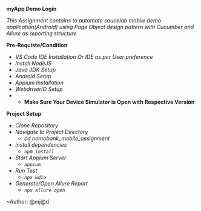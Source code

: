 **myApp Demo Login**

*This Assignment contains to automate saucelab mobile demo application(Android) using Page Object design pattern with Cucumber and Allure as reporting structure*

**Pre-Requiste/Condition**
* *VS Code IDE Installation Or IDE as per User preference*
* *Install NodeJS*
* *Java JDK Setup*
* *Android Setup*
* *Appium Installation*
* *WebdriverIO Setup*
* * **Make Sure Your Device Simulator is Open with Respective Version**

**Project Setup**
* *Clone Repository*
* *Navigate to Project Directory*
    * *cd nomobank_mobile_assignment*
* *install dependencies*
    * *`npm install`*
* *Start Appium Server*
    * *`appium`*
* *Run Test*
    * *`npx wdio`*
* *Generate/Open Allure Report*
    * *`npx allure open`*


~Author: @mj@d
